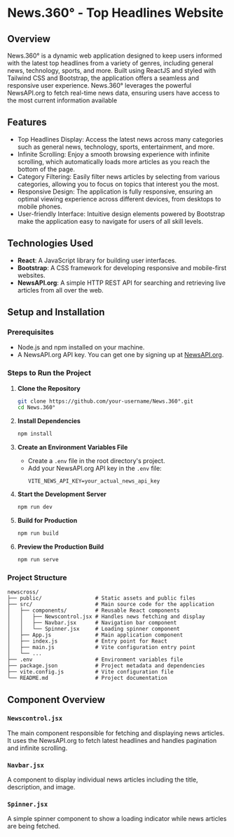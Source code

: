 # News.360° - Top Headlines Website

## Overview
News.360° is a dynamic web application designed to keep users informed with the latest top headlines from a variety of genres, including general news, technology, sports, and more. Built using ReactJS and styled with Tailwind CSS and Bootstrap, the application offers a seamless and responsive user experience. News.360° leverages the powerful NewsAPI.org to fetch real-time news data, ensuring users have access to the most current information available

## Features
- Top Headlines Display: Access the latest news across many categories such as general news, technology, sports, entertainment, and more.
- Infinite Scrolling: Enjoy a smooth browsing experience with infinite scrolling, which automatically loads more articles as you reach the bottom of the page.
- Category Filtering: Easily filter news articles by selecting from various categories, allowing you to focus on topics that interest you the most.
- Responsive Design: The application is fully responsive, ensuring an optimal viewing experience across different devices, from desktops to mobile phones.
- User-friendly Interface: Intuitive design elements powered by Bootstrap make the application easy to navigate for users of all skill levels.

## Technologies Used
- **React**: A JavaScript library for building user interfaces.
- **Bootstrap**: A CSS framework for developing responsive and mobile-first websites.
- **NewsAPI.org**: A simple HTTP REST API for searching and retrieving live articles from all over the web.

## Setup and Installation

### Prerequisites
- Node.js and npm installed on your machine.
- A NewsAPI.org API key. You can get one by signing up at [NewsAPI.org](https://newsapi.org/register).

### Steps to Run the Project

1. **Clone the Repository**
    ```bash
    git clone https://github.com/your-username/News.360°.git
    cd News.360°
    ```

2. **Install Dependencies**
    ```bash
    npm install
    ```

3. **Create an Environment Variables File**
    - Create a `.env` file in the root directory's project.
    - Add your NewsAPI.org API key in the `.env` file:
      ```env
      VITE_NEWS_API_KEY=your_actual_news_api_key
      ```

4. **Start the Development Server**
    ```bash
    npm run dev
    ```

5. **Build for Production**
    ```bash
    npm run build
    ```

6. **Preview the Production Build**
    ```bash
    npm run serve
    ```

### Project Structure
```
newscross/
├── public/                 # Static assets and public files
├── src/                    # Main source code for the application
│   ├── components/         # Reusable React components
│   │   ├── Newscontrol.jsx # Handles news fetching and display
│   │   ├── Navbar.jsx      # Navigation bar component
│   │   └── Spinner.jsx     # Loading spinner component
│   ├── App.js              # Main application component
│   ├── index.js            # Entry point for React
│   ├── main.js             # Vite configuration entry point
│   └── ...
├── .env                    # Environment variables file
├── package.json            # Project metadata and dependencies
├── vite.config.js          # Vite configuration file
└── README.md               # Project documentation
```

## Component Overview

### `Newscontrol.jsx`
The main component responsible for fetching and displaying news articles. It uses the NewsAPI.org to fetch latest headlines and handles pagination and infinite scrolling.

### `Navbar.jsx`
A component to display individual news articles including the title, description, and image.

### `Spinner.jsx`
A simple spinner component to show a loading indicator while news articles are being fetched.


